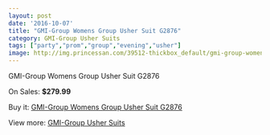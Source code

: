 ```yaml
---
layout: post
date: '2016-10-07'
title: "GMI-Group Womens Group Usher Suit G2876"
category: GMI-Group Usher Suits
tags: ["party","prom","group","evening","usher"]
image: http://img.princessan.com/39512-thickbox_default/gmi-group-womens-group-usher-suit-g2876.jpg
---
```

GMI-Group Womens Group Usher Suit G2876

On Sales: **$279.99**
<a href="https://www.princessan.com/en/18387-gmi-group-womens-group-usher-suit-g2876.html"><amp-img layout="responsive" width="600" height="600" src="//img.princessan.com/39512-thickbox_default/gmi-group-womens-group-usher-suit-g2876.jpg" alt="GMI-Group Womens Group Usher Suit G2876 0" /></a>

Buy it: [GMI-Group Womens Group Usher Suit G2876](https://www.princessan.com/en/18387-gmi-group-womens-group-usher-suit-g2876.html "GMI-Group Womens Group Usher Suit G2876")

View more: [GMI-Group Usher Suits](https://www.princessan.com/en/167- "GMI-Group Usher Suits")